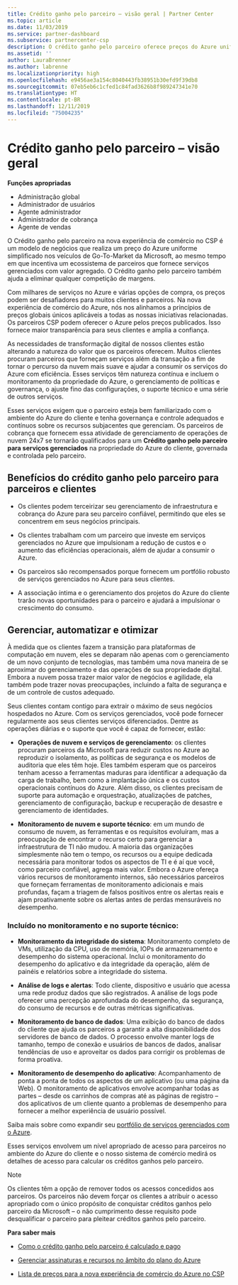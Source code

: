 ```yaml
---
title: Crédito ganho pelo parceiro – visão geral | Partner Center
ms.topic: article
ms.date: 11/03/2019
ms.service: partner-dashboard
ms.subservice: partnercenter-csp
description: O crédito ganho pelo parceiro oferece preços do Azure uniformes e simplificados, fornece serviços gerenciados de valor agregado e ajuda a acabar com a competição em margens.
ms.assetid: ''
author: LauraBrenner
ms.author: labrenne
ms.localizationpriority: high
ms.openlocfilehash: e9456ae3a154c8040443fb38951b30efd9f39db8
ms.sourcegitcommit: 07eb5eb6c1cfed1c84fad3626b8f989247341e70
ms.translationtype: HT
ms.contentlocale: pt-BR
ms.lasthandoff: 12/11/2019
ms.locfileid: "75004235"
---
```

# <a name="partner-earned-credit---overview"></a>Crédito ganho pelo parceiro – visão geral

**Funções apropriadas**
-   Administração global
-   Administrador de usuários
-   Agente administrador
-   Administrador de cobrança
-   Agente de vendas

O Crédito ganho pelo parceiro na nova experiência de comércio no CSP é um modelo de negócios que realiza um preço do Azure uniforme simplificado nos veículos de Go-To-Market da Microsoft, ao mesmo tempo em que incentiva um ecossistema de parceiros que fornece serviços gerenciados com valor agregado. O Crédito ganho pelo parceiro também ajuda a eliminar qualquer competição de margens. 

Com milhares de serviços no Azure e várias opções de compra, os preços podem ser desafiadores para muitos clientes e parceiros. Na nova experiência de comércio do Azure, nós nos alinhamos a princípios de preços globais únicos aplicáveis a todas as nossas iniciativas relacionadas. Os parceiros CSP podem oferecer o Azure pelos preços publicados. Isso fornece maior transparência para seus clientes e amplia a confiança. 

As necessidades de transformação digital de nossos clientes estão alterando a natureza do valor que os parceiros oferecem. Muitos clientes procuram parceiros que forneçam serviços além da transação a fim de tornar o percurso da nuvem mais suave e ajudar a consumir os serviços do Azure com eficiência. Esses serviços têm natureza contínua e incluem o monitoramento da propriedade do Azure, o gerenciamento de políticas e governança, o ajuste fino das configurações, o suporte técnico e uma série de outros serviços. 

Esses serviços exigem que o parceiro esteja bem familiarizado com o ambiente do Azure do cliente e tenha governança e controle adequados e contínuos sobre os recursos subjacentes que gerenciam. Os parceiros de cobrança que fornecem essa atividade de gerenciamento de operações de nuvem 24x7 se tornarão qualificados para um **Crédito ganho pelo parceiro para serviços gerenciados** na propriedade do Azure do cliente, governada e controlada pelo parceiro. 


## <a name="benefits-of-the-partner-earned-credit-for-partners-and-customers"></a>Benefícios do crédito ganho pelo parceiro para parceiros e clientes

- Os clientes podem terceirizar seu gerenciamento de infraestrutura e cobrança do Azure para seu parceiro confiável, permitindo que eles se concentrem em seus negócios principais.

- Os clientes trabalham com um parceiro que investe em serviços gerenciados no Azure que impulsionam a redução de custos e o aumento das eficiências operacionais, além de ajudar a consumir o Azure.

- Os parceiros são recompensados porque fornecem um portfólio robusto de serviços gerenciados no Azure para seus clientes.  

- A associação íntima e o gerenciamento dos projetos do Azure do cliente trarão novas oportunidades para o parceiro e ajudará a impulsionar o crescimento do consumo. 

## <a name="manage-automate-and-optimize"></a>Gerenciar, automatizar e otimizar

À medida que os clientes fazem a transição para plataformas de computação em nuvem, eles se deparam não apenas com o gerenciamento de um novo conjunto de tecnologias, mas também uma nova maneira de se aproximar do gerenciamento e das operações de sua propriedade digital. Embora a nuvem possa trazer maior valor de negócios e agilidade, ela também pode trazer novas preocupações, incluindo a falta de segurança e de um controle de custos adequado. 

Seus clientes contam contigo para extrair o máximo de seus negócios hospedados no Azure. Com os serviços gerenciados, você pode fornecer regularmente aos seus clientes serviços diferenciados. Dentre as operações diárias e o suporte que você é capaz de fornecer, estão:

- **Operações de nuvem e serviços de gerenciamento**: os clientes procuram parceiros da Microsoft para reduzir custos no Azure ao reproduzir o isolamento, as políticas de segurança e os modelos de auditoria que eles têm hoje. Eles também esperam que os parceiros tenham acesso a ferramentas maduras para identificar a adequação da carga de trabalho, bem como a implantação única e os custos operacionais contínuos do Azure. Além disso, os clientes precisam de suporte para automação e orquestração, atualizações de patches, gerenciamento de configuração, backup e recuperação de desastre e gerenciamento de identidades. 

- **Monitoramento de nuvem e suporte técnico**: em um mundo de consumo de nuvem, as ferramentas e os requisitos evoluíram, mas a preocupação de encontrar o recurso certo para gerenciar a infraestrutura de TI não mudou. A maioria das organizações simplesmente não tem o tempo, os recursos ou a equipe dedicada necessária para monitorar todos os aspectos de TI e é aí que você, como parceiro confiável, agrega mais valor. Embora o Azure ofereça vários recursos de monitoramento internos, são necessários parceiros que forneçam ferramentas de monitoramento adicionais e mais profundas, façam a triagem de falsos positivos entre os alertas reais e ajam proativamente sobre os alertas antes de perdas mensuráveis no desempenho. 


### <a name="included-in-monitoring-and-technical-support"></a>Incluído no monitoramento e no suporte técnico:

- **Monitoramento da integridade do sistema**: Monitoramento completo de VMs, utilização da CPU, uso de memória, IOPs de armazenamento e desempenho do sistema operacional. Inclui o monitoramento do desempenho do aplicativo e da integridade da operação, além de painéis e relatórios sobre a integridade do sistema.

- **Análise de logs e alertas**: Todo cliente, dispositivo e usuário que acessa uma rede produz dados que são registrados. A análise de logs pode oferecer uma percepção aprofundada do desempenho, da segurança, do consumo de recursos e de outras métricas significativas.

- **Monitoramento de banco de dados**: Uma exibição do banco de dados do cliente que ajuda os parceiros a garantir a alta disponibilidade dos servidores de banco de dados. O processo envolve manter logs de tamanho, tempo de conexão e usuários de bancos de dados, analisar tendências de uso e aproveitar os dados para corrigir os problemas de forma proativa.

- **Monitoramento de desempenho do aplicativo**: Acompanhamento de ponta a ponta de todos os aspectos de um aplicativo (ou uma página da Web). O monitoramento de aplicativos envolve acompanhar todas as partes – desde os carrinhos de compras até as páginas de registro – dos aplicativos de um cliente quanto a problemas de desempenho para fornecer a melhor experiência de usuário possível.

Saiba mais sobre como expandir seu [portfólio de serviços gerenciados com o Azure](https://partner.microsoft.com/campaigns/cloud-playbooks-thank-you).

Esses serviços envolvem um nível apropriado de acesso para parceiros no ambiente do Azure do cliente e o nosso sistema de comércio medirá os detalhes de acesso para calcular os créditos ganhos pelo parceiro.  

>[!Note]
>Os clientes têm a opção de remover todos os acessos concedidos aos parceiros. Os parceiros não devem forçar os clientes a atribuir o acesso apropriado com o único propósito de conquistar créditos ganhos pelo parceiro da Microsoft – o não cumprimento desse requisito pode desqualificar o parceiro para pleitear créditos ganhos pelo parceiro.

**Para saber mais**

- [Como o crédito ganho pelo parceiro é calculado e pago](partner-earned-credit-explanation.md)

- [Gerenciar assinaturas e recursos no âmbito do plano do Azure](azure-plan-manage.md)

- [Lista de preços para a nova experiência de comércio do Azure no CSP](azure-plan-price-list.md)

